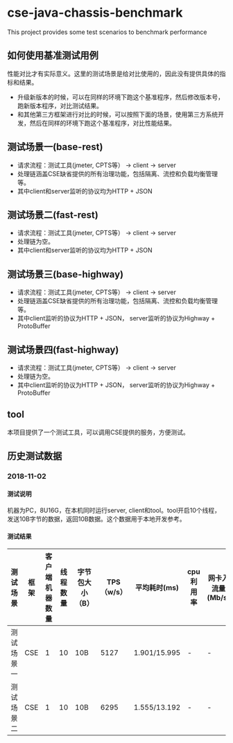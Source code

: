 # cse-java-chassis-benchmark
This project provides some test scenarios to benchmark performance

## 如何使用基准测试用例
性能对比才有实际意义。这里的测试场景是给对比使用的，因此没有提供具体的指标和结果。
  * 升级新版本的时候，可以在同样的环境下跑这个基准程序，然后修改版本号，跑新版本程序，对比测试结果。
  * 和其他第三方框架进行对比的时候，可以按照下面的场景，使用第三方系统开发，然后在同样的环境下跑这个基准程序，对比性能结果。

## 测试场景一(base-rest)
* 请求流程：测试工具(jmeter, CPTS等） -> client -> server
* 处理链涵盖CSE缺省提供的所有治理功能，包括隔离、流控和负载均衡管理等。
* 其中client和server监听的协议均为HTTP + JSON

## 测试场景二(fast-rest)
* 请求流程：测试工具(jmeter, CPTS等） -> client -> server
* 处理链为空。
* 其中client和server监听的协议均为HTTP + JSON

## 测试场景三(base-highway)
* 请求流程：测试工具(jmeter, CPTS等） -> client -> server
* 处理链涵盖CSE缺省提供的所有治理功能，包括隔离、流控和负载均衡管理等。
* 其中client监听的协议为HTTP + JSON， server监听的协议为Highway + ProtoBuffer

## 测试场景四(fast-highway)
* 请求流程：测试工具(jmeter, CPTS等） -> client -> server
* 处理链为空。
* 其中client监听的协议为HTTP + JSON， server监听的协议为Highway + ProtoBuffer

## tool
本项目提供了一个测试工具，可以调用CSE提供的服务，方便测试。

## 历史测试数据
### 2018-11-02

  #### 测试说明

机器为PC，8U16G，在本机同时运行server, client和tool。tool开启10个线程，发送10B字节的数据，返回10B数据。这个数据用于本地开发参考。

  #### 测试结果

测试场景|框架|客户端机器数量|线程数量|字节包大小（B）|TPS（w/s）|平均耗时(ms)|cpu利用率|网卡入流量(Mb/s)|出流量(Mb/s)|网卡入包量(/s)|出包量(/s)
--------|------------|--------|-------|--------------|----------|-----------|--------|---------------|------------|-------------|-------|
测试场景一|CSE|1|10|10B|5127|1.901/15.995|-|-|-|-|-|
测试场景二|CSE|1|10|10B|6295|1.555/13.192|-|-|-|-|-|
